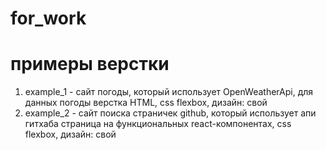 # for_work

# примеры верстки 
1. example_1 - сайт погоды, который использует OpenWeatherApi, для данных погоды
   верстка HTML, css flexbox, дизайн: свой
2. example_2 - сайт поиска страничек github, который использует апи гитхаба
   страница на функциональных react-компонентах, сss flexbox, дизайн: свой
